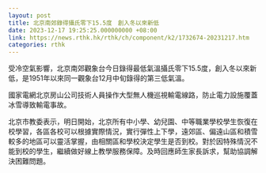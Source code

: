 ```yaml
---
layout: post
title: 北京南郊錄得攝氏零下15.5度　創入冬以來新低
date: 2023-12-17 19:25:25.000000000 +08:00
link: https://news.rthk.hk/rthk/ch/component/k2/1732674-20231217.htm
categories: rthk
---
```


受冷空氣影響，北京南郊觀象台今日錄得最低氣溫攝氏零下15.5度，創入冬以來新低，是1951年以來同一觀象台12月中旬錄得的第三低氣溫。

國家電網北京房山公司技術人員操作大型無人機巡視輸電線路，防止電力設施覆蓋冰雪導致輸電事故。

北京市教委表示，明日開始，北京所有中小學、幼兒園、中等職業學校學生恢復在校學習，各區各校可以根據實際情況，實行彈性上下學，遠郊區、偏遠山區和積雪較多的地區可以靈活掌握，由相關區和學校決定學生是否到校。對於因特殊情況不能到校的學生，繼續做好線上教學服務保障。及時回應師生家長訴求，幫助協調解決困難問題。
